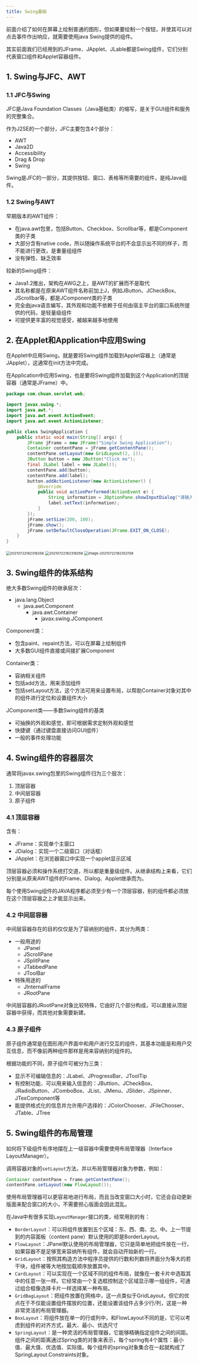 ```yaml
---
title: Swing基础
---
```


前面介绍了如何在屏幕上绘制普通的图形，但如果要绘制一个按钮，并使其可以对点击事件作出响应，就需要使用java Swing提供的组件。

其实前面我们已经用到的JFrame、JApplet、JLable都是Swing组件，它们分别代表窗口组件和Applet容器组件。

## 1. Swing与JFC、AWT

### 1.1 JFC与Swing

JFC是Java Foundation Classes（Java基础类）的缩写，是关于GUI组件和服务的完整集合。

作为J2SE的一个部分，JFC主要包含4个部分：

- AWT
- Java2D
- Accessibility
- Drag & Drop
- Swing

Swing是JFC的一部分，其提供按钮、窗口、表格等所需要的组件，是纯Java组件。

### 1.2 Swing与AWT

早期版本的AWT组件：

- 在java.awt包里，包括Button、Checkbox、Scrollbar等，都是Component类的子类
- 大部分含有native code，所以随操作系统平台的不会显示出不同的样子，而不能进行更改，是重量组组件
- 没有弹性、缺乏效率

较新的Swing组件：

- Java1.2推出，架构在AWG之上，是AWT的扩展而不是取代
- 其名称都是在原来AWT组件名称前加上J，例如JButton、JCheckBox、JScrollbar等，都是JComponent类的子类
- 完全由java语言编写，其外观和功能不依赖于任何由宿主平台的窗口系统所提供的代码，是轻量级组件
- 可提供更丰富的视觉感受，被越来越多地使用

## 2. 在Applet和Application中应用Swing

在Applet中应用Swing，就是要将Swing组件加载到Applet容器上（通常是JApplet），这通常在init方法中完成。

在Application中应用Swing，也是要将Swing组件加载到这个Application的顶层容器（通常是JFrame）中。

```java
package com.chuan.servlet.web;

import javax.swing.*;
import java.awt.*;
import java.awt.event.ActionEvent;
import java.awt.event.ActionListener;

public class SwingApplication {
    public static void main(String[] args) {
        JFrame jFrame = new JFrame("Simple Swing Application");
        Container contentPane = jFrame.getContentPane();
        contentPane.setLayout(new GridLayout(2, 1));
        JButton button = new JButton("Click me");
        final JLabel label = new JLabel();
        contentPane.add(button);
        contentPane.add(label);
        button.addActionListener(new ActionListener() {
            @Override
            public void actionPerformed(ActionEvent e) {
                String information = JOptionPane.showInputDialog("请输入一串字符");
                label.setText(information);
            }
        });
        jFrame.setSize(200, 100);
        jFrame.show();
        jFrame.setDefaultCloseOperation(JFrame.EXIT_ON_CLOSE);
    }
}
```

<img src="https://figure-bed.chua-n.com/Java/20210722182318356.png" alt="20210722182318356" style="zoom:67%;" />

<img src="https://figure-bed.chua-n.com/Java/20210722182318356.png" alt="20210722182318356" style="zoom:67%;" />

<img src="https://figure-bed.chua-n.com/Java/image-20210722182352158.png" alt="image-20210722182352158" style="zoom:67%;" />

## 3. Swing组件的体系结构

绝大多数Swing组件的继承层次：

- java.lang.Object
    - java.awt.Component
        - java.awt.Container
            - javax.swing.JComponent

Component类：

- 包含paint、repaint方法，可以在屏幕上绘制组件
- 大多数GUI组件直接或间接扩展Component

Container类：

- 容纳相关组件
- 包括add方法，用来添加组件
- 包括setLayout方法，这个方法可用来设置布局，以帮助Container对象对其中的组件进行定位和设置组件大小

JComponent类——多数Swing组件的基类

- 可抽换的外观和感觉，即可根据需求定制外观和感觉
- 快捷键（通过键盘直接访问GUI组件）
- 一般的事件处理功能

## 4. Swing组件的容器层次

通常将javax.swing包里的Swing组件归为三个层次：

1. 顶层容器
2. 中间层容器
3. 原子组件

### 4.1 顶层容器

含有：

- JFrame：实现单个主窗口
- JDialog：实现一个二级窗口（对话框）
- JApplet：在浏览器窗口中实现一个applet显示区域

顶层容器必须和操作系统打交道，所以都是重量级组件。从继承结构上来看，它们分别是从原来AWT组件的Frame、Dialog、Applet继承而为。

每个使用Swing组件的JAVA程序都必须至少有一个顶层容器，别的组件都必须放在这个顶层容器之上才能显示出来。

### 4.2 中间层容器

中间层容器存在的目的仅仅是为了容纳别的组件，其分为两类：

- 一般用途的
    - JPanel
    - JScrollPane
    - JSplitPane
    - JTabbedPane
    - JToolBar
- 特殊用途的
    - JInternalFrame
    - JRootPane

中间层容器的JRootPane对象比较特殊，它由好几个部分构成，可以直接从顶层容器中获得，而其他对象需要新建。

### 4.3 原子组件

原子组件通常是在图形用户界面中和用户进行交互的组件，其基本功能是和用户交互信息，而不像前两种组件那样是用来容纳别的组件的。

根据功能的不同，原子组件可被分为三类：

- 显示不可编辑信息的：JLabel、JProgressBar、JToolTip
- 有控制功能、可以用来输入信息的：JButtion、JCheckBox、JRadioButton、JComboBox、JList、JMenu、JSlider、JSpinner、JTexComponent等
- 能提供格式化的信息并允许用户选择的：JColorChooser、JFileChooser、JTable、JTree

## 5. Swing组件的布局管理

如何将下级组件有序地摆在上一级容器中需要使用布局管理器（Interface LayoutManager）。

调用容器对象的`setLayout`方法，并以布局管理器对象为参数，例如：

```java
Container contentPane = frame.getContentPane();
contentPane.setLayout(new FlowLayout());
```

使用布局管理器可以更容易地进行布局，而且当改变窗口大小时，它还会自动更新版面来配合窗口的大小，不需要担心版面会因此混乱。

在Java中有很多实现`LayoutManager`接口的类，经常用到的有：

- `BorderLayout`：可以将组件放置到五个区域：东、西、南、北、中。上一节提到的内容面板（content pane）默认使用的即是BorderLayout。
- `FlowLayout`：JPanel默认使用的布局管理器，它只是简单地把组件放在一行，如果容器不是足够宽来容纳所有组件，就会自动开始新的一行。
- `GridLayout`：按照其构造方法中程序员提供的行数和列数将界面分为等大的若干块，组件被等大地按加载顺序放置其中。
- `CardLayout`：可以实现在一个区域不同的组件布局，就像在一套卡片中选取其中的任意一张一样。它经常由一个复选框控制这个区域显示哪一组组件，可通过组合框像选择卡片一样选择某一种布局。
- `GridBagLayout`：把组件放置在网格中，这一点类似于GridLayout，但它的优点在于不仅能设置组件摆放的位置，还能设置该组件占多少行/列，这是一种非常灵活的布局管理器。
- `BoxLayout`：将组件放在单一的行或列中，和FlowLayout不同的是，它可以考虑到组件的对齐方式，最大、最小、优选尺寸
- `SpringLayout`：是一种灵活的布局管理器，它能够精确指定组件之间的间距。组件之间的距离通过Spring类的对象来表示，每个spring有4个属性：最小值、最大值、优选值、实际值。每个组件的spring对象集合在一起就构成了SpringLayout.Constraints对象。

